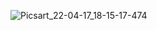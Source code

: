 ![Picsart_22-04-17_18-15-17-474](https://user-images.githubusercontent.com/103902727/163732274-4a2e7c27-26d5-4cad-a98e-87ed42fb19a3.png)



